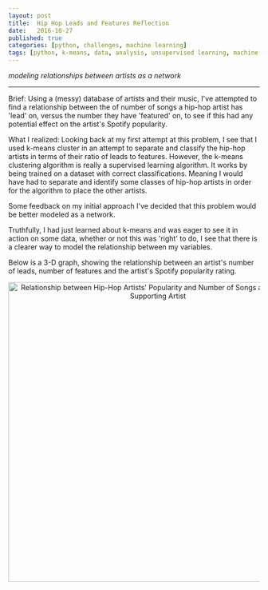 ```yaml
---
layout: post
title:  Hip Hop Leads and Features Reflection
date:   2016-10-27
published: true
categories: [python, challenges, machine learning]
tags: [python, k-means, data, analysis, unsupervised learning, machine learning]
---
```

*modeling relationships between artists as a network*

****************

Brief: Using a (messy) database of artists and their music, I've attempted to find a relationship between the of number of songs a hip-hop artist has 'lead' on, versus the number they have 'featured' on, to see if this had any potential effect on the artist's Spotify popularity.

What I realized: Looking back at my first attempt at this problem, I see that I used k-means cluster in an attempt to separate and classify the hip-hop artists in terms of their ratio of leads to features. However, the k-means clustering algorithm is really a supervised learning algorithm. It works by being trained on a dataset with correct classifications. Meaning I would have had to separate and identify some  classes of hip-hop artists in order for the algorithm to place the other artists.

Some feedback on my initial approach I've decided that this problem would be better modeled as a network.

Truthfully, I had just learned about k-means and was eager to see it in action on some data, whether or not this was  'right' to do, I see that there is a clearer way to model the relationship between my variables.

Below is a 3-D graph, showing the relationship between an artist's number of leads, number of features and the artist's Spotify popularity rating.

<div>
    <a href="https://plot.ly/~williams11/6/" target="blank" title="Relationship between Hip-Hop Artists&#39; Popularity and Number of Songs as Leading or Supporting Artist" style="display: block; text-align: center;"><img src="https://plot.ly/~williams11/6.png" alt="Relationship between Hip-Hop Artists&#39; Popularity and Number of Songs as Leading or Supporting Artist" style="max-width: 100%;width: 600px;"  width="600" onerror="this.onerror=null;this.src='https://plot.ly/404.png';" /></a>
    <script data-plotly="williams11:6"  src="https://plot.ly/embed.js" async></script>
</div>
